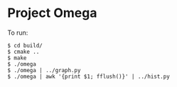 # Project Omega

To run:

    $ cd build/
    $ cmake ..
    $ make
    $ ./omega
    $ ./omega | ../graph.py
    $ ./omega | awk '{print $1; fflush()}' | ../hist.py